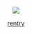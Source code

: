 
<p align="center">
  <img src="https://i.postimg.cc/VNf88z7X/3b7fd4a3b17384c36ebc945ce7605b44-removebg-preview.png"/>
</p>
<p align="center">
<a href="https://rentry.co/internaldialogue"> rentry</a>
</p>
